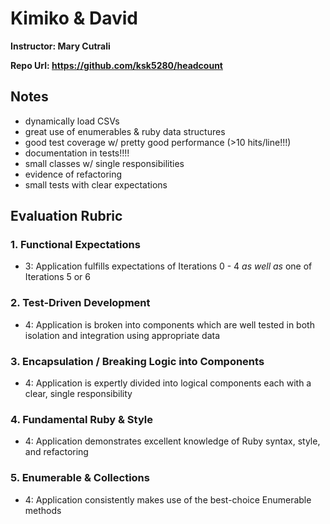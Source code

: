 # Kimiko & David  

**Instructor: Mary Cutrali**

**Repo Url: https://github.com/ksk5280/headcount**

## Notes
* dynamically load CSVs 
* great use of enumerables & ruby data structures 
* good test coverage w/ pretty good performance (>10 hits/line!!!)
* documentation in tests!!!! 
* small classes w/ single responsibilities 
* evidence of refactoring 
* small tests with clear expectations 
## Evaluation Rubric

### 1. Functional Expectations

* 3: Application fulfills expectations of Iterations 0 - 4 *as well as* one of Iterations 5 or 6

### 2. Test-Driven Development

* 4: Application is broken into components which are well tested in both isolation and integration using appropriate data

### 3. Encapsulation / Breaking Logic into Components

* 4: Application is expertly divided into logical components each with a clear, single responsibility

### 4. Fundamental Ruby & Style

* 4:  Application demonstrates excellent knowledge of Ruby syntax, style, and refactoring

### 5. Enumerable & Collections

* 4: Application consistently makes use of the best-choice Enumerable methods
